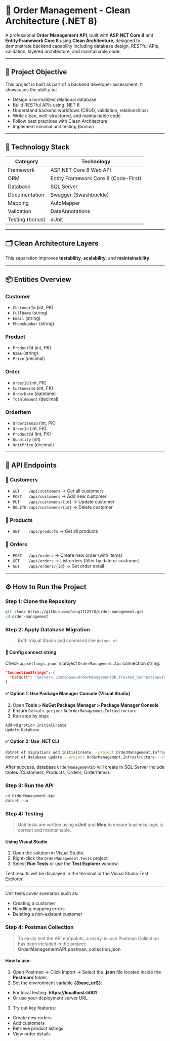 # 🧾 Order Management - Clean Architecture (.NET 8)

A professional **Order Management API**, built with **ASP.NET Core 8** and **Entity Framework Core 8** using **Clean Architecture**, designed to demonstrate backend capability including database design, RESTful APIs, validation, layered architecture, and maintainable code.

---

## 🎯 Project Objective

This project is built as part of a backend developer assessment. It showcases the ability to:

- Design a normalized relational database
- Build RESTful APIs using .NET 8
- Understand backend workflows (CRUD, validation, relationships)
- Write clean, well-structured, and maintainable code
- Follow best practices with Clean Architecture
- Implement minimal unit testing (bonus)

---

## 🧱 Technology Stack

| Category          | Technology                        |
|-------------------|------------------------------------|
| Framework         | ASP.NET Core 8 Web API             |
| ORM               | Entity Framework Core 8 (Code-First)|
| Database          | SQL Server       |
| Documentation     | Swagger (Swashbuckle)              |
| Mapping           | AutoMapper                         |
| Validation        | DataAnnotations                    |
| Testing (bonus)   | xUnit                              |

---

## 🗂️ Clean Architecture Layers

This separation improves **testability**, **scalability**, and **maintainability**.

---

## 📦 Entities Overview

### Customer
- `CustomerId` (int, PK)
- `FullName` (string)
- `Email` (string)
- `PhoneNumber` (string)

### Product
- `ProductId` (int, PK)
- `Name` (string)
- `Price` (decimal)

### Order
- `OrderId` (int, PK)
- `CustomerId` (int, FK)
- `OrderDate` (datetime)
- `TotalAmount` (decimal)

### OrderItem
- `OrderItemId` (int, PK)
- `OrderId` (int, FK)
- `ProductId` (int, FK)
- `Quantity` (int)
- `UnitPrice` (decimal)

---

## 📡 API Endpoints

### 🔹 Customers
- `GET    /api/customers` → Get all customers
- `POST   /api/customers` → Add new customer
- `PUT    /api/customers/{id}` → Update customer
- `DELETE /api/customers/{id}` → Delete customer

### 🔹 Products
- `GET    /api/products` → Get all products

### 🔹 Orders
- `POST   /api/orders` → Create new order (with items)
- `GET    /api/orders` → List orders (filter by date or customer)
- `GET    /api/orders/{id}` → Get order detail

---

## ⚙️ How to Run the Project

### Step 1: Clone the Repository

```bash
git clone https://github.com/long1712578/order-management.git
cd order-management
```
### Step 2: Apply Database Migration

> Both Visual Studio and command line `dotnet ef`.

#### 📌 Config connect string
Check `appsettings.json` in project `OrderManagement.Api` connection string:

```json
"ConnectionStrings": {
  "Default": "Server=.;Database=OrderManagementDb;Trusted_Connection=True;Encrypt=False"
}
```

#### ✅ Option 1: Use Package Manager Console (Visual Studio)

1. Open **Tools > NuGet Package Manager > Package Manager Console**
2. Ensure `Default project` là `OrderManagement.Infrastructure`
3. Run step by step:

```powershell
Add-Migration InitialCreate
Update-Database
```

#### ✅ Option 2: Use .NET CLI

```bash
dotnet ef migrations add InitialCreate --project OrderManagement.Infrastructure --startup-project OrderManagement.Api
dotnet ef database update --project OrderManagement.Infrastructure --startup-project OrderManagement.Api
```

After success, database `OrderManagementDb` will create in SQL Server include tables (Customers, Products, Orders, OrderItems).

### Step 3: Run the API

```bash
cd OrderManagement.Api
dotnet run
```
### Step 4: Testing
> Unit tests are written using **xUnit** and **Moq** to ensure business logic is correct and maintainable.
#### Using Visual Studio
1. Open the solution in Visual Studio.
2. Right-click the `OrderManagement.Tests` project.
3. Select __Run Tests__ or use the __Test Explorer__ window.

Test results will be displayed in the terminal or the Visual Studio Test Explorer.

---

Unit tests cover scenarios such as:
- Creating a customer
- Handling mapping errors
- Deleting a non-existent customer
### Step 4: Postman Collection
> To easily test the API endpoints, a ready-to-use Postman Collection has been included in the project: **OrderManagementAPI.postman_collection.json**
#### How to use:
1. Open Postman → Click Import → Select the **.json** file located inside the **Postman/** folder.
2. Set the environment variable **{{base_url}}**:
- For local testing: **https://localhost:5001**
- Or use your deployment server URL
3. Try out key features:
- Create new orders
- Add customers
- Retrieve product listings
- View order details



